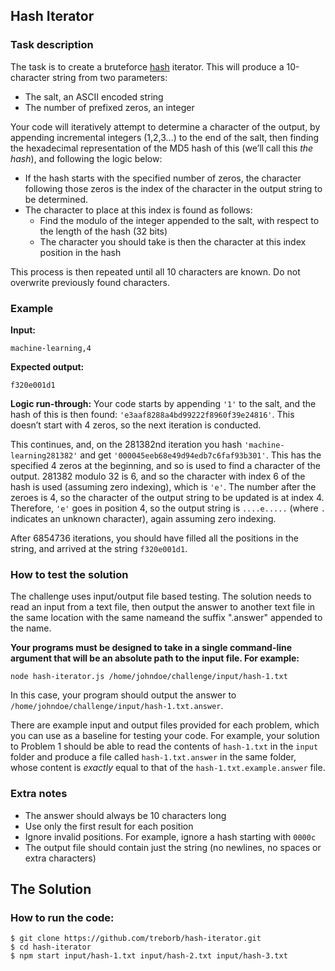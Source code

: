 ## Hash Iterator
### Task description
The task is to create a bruteforce [hash](https://en.wikipedia.org/wiki/Hash_function) iterator. This will produce a 10-character string from two parameters:
 - The salt, an ASCII encoded string
 - The number of prefixed zeros, an integer
 
Your code will iteratively attempt to determine a character of the output, by appending incremental integers (1,2,3...) to the end of the salt, then finding the hexadecimal representation of the MD5 hash of this (we’ll call this *the hash*), and following the logic below: 
- If the hash starts with the specified number of zeros, the character following those zeros is the index of the character in the output string to be determined. 
- The character to place at this index is found as follows:
    - Find the modulo of the integer appended to the salt, with respect to the length of the hash (32 bits)
    - The character you should take is then the character at this index position in the hash

This process is then repeated until all 10 characters are known. Do not overwrite previously found characters.

### Example
**Input:**
```
machine-learning,4
```
**Expected output:**
```
f320e001d1
```
**Logic run-through:**
Your code starts by appending `'1'` to the salt, and the hash of this is then found: `'e3aaf8288a4bd99222f8960f39e24816'`. This doesn’t start with 4 zeros, so the next iteration is conducted.

This continues, and, on the 281382nd iteration you hash `'machine-learning281382'` and get `'000045eeb68e49d94edb7c6faf93b301'`.
This has the specified 4 zeros at the beginning, and so is used to find a character of the output. 281382 modulo 32 is 6, and so the character with index 6 of the hash is used (assuming zero indexing), which is `'e'`. The number after the zeroes is 4, so the character of the output string to be updated is at index 4. Therefore, `'e'` goes in position 4, so the output string is `....e.....` (where `.` indicates an unknown character), again assuming zero indexing.

After 6854736 iterations, you should have filled all the positions in the string, and arrived at the string `f320e001d1`.

### How to test the solution
The challenge uses input/output file based testing. The solution needs to read an input from a text file, then output the answer to another text file in the same location with the same nameand the suffix ".answer" appended to the name.

**Your programs must be designed to take in a single command-line argument that will be an absolute path to the input file. For example:**

```
node hash-iterator.js /home/johndoe/challenge/input/hash-1.txt
```

In this case, your program should output the answer to `/home/johndoe/challenge/input/hash-1.txt.answer`.

There are example input and output files provided for each problem, which you can use as a baseline for testing your code. For example, your solution to Problem 1 should be able to read the contents of `hash-1.txt` in the `input` folder and produce a file called `hash-1.txt.answer` in the same folder, whose content is *exactly* equal to that of the `hash-1.txt.example.answer` file.

### Extra notes
- The answer should always be 10 characters long
- Use only the first result for each position
- Ignore invalid positions. For example, ignore a hash starting with `0000c`
- The output file should contain just the string (no newlines, no spaces or extra characters)

## The Solution
### How to run the code:
```
$ git clone https://github.com/treborb/hash-iterator.git
$ cd hash-iterator
$ npm start input/hash-1.txt input/hash-2.txt input/hash-3.txt
```
